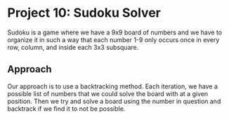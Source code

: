 # Project 10: Sudoku Solver
Sudoku is a game where we have a 9x9 board of numbers and we have to organize it
in such a way that each number 1-9 only occurs once in every row, column, and inside
each 3x3 subsquare.

## Approach
Our approach is to use a backtracking method. Each iteration, we have a possible list of numbers
that we could solve the board with at a given position. Then we try and solve a board using the
number in question and backtrack if we find it to not be possible.

